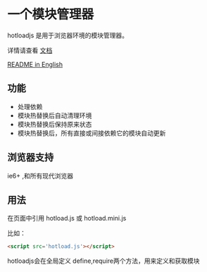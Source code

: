 # 一个模块管理器 

hotloadjs 是用于浏览器环境的模块管理器。

详情请查看
[文档](https://duhongwei.gitbooks.io/hotloadjs/content/zh-cn/)

[README in English](README_EN.md)
## 功能

- 处理依赖
- 模块热替换后自动清理环境
- 模块热替换后保持原来状态
- 模块热替换后，所有直接或间接依赖它的模块自动更新


## 浏览器支持

ie6+ ,和所有现代浏览器

## 用法

在页面中引用 hotload.js 或 hotload.mini.js

比如：
``` html
<script src='hotload.js'></script>
```
hotloadjs会在全局定义 define,require两个方法，用来定义和获取模块


